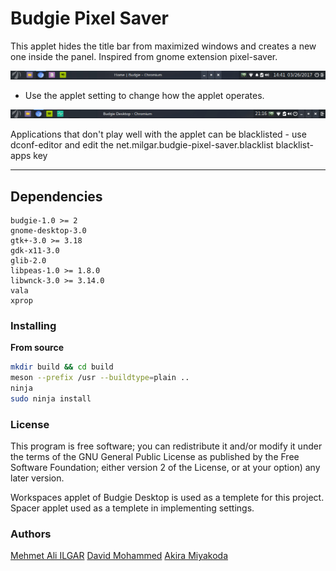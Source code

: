 # Budgie Pixel Saver
This applet hides the title bar from maximized windows and creates a new one inside the panel. Inspired from gnome extension pixel-saver.

![Screenshot](screenshot.jpg)

* Use the applet setting to change how the applet operates. 

![Screenshot](screenshot2.jpg)

Applications that don't play well with the applet can be blacklisted - use dconf-editor and
edit the net.milgar.budgie-pixel-saver.blacklist blacklist-apps key

---

## Dependencies
```
budgie-1.0 >= 2
gnome-desktop-3.0
gtk+-3.0 >= 3.18
gdk-x11-3.0
glib-2.0
libpeas-1.0 >= 1.8.0
libwnck-3.0 >= 3.14.0
vala
xprop
```

### Installing

**From source**  
```bash
mkdir build && cd build
meson --prefix /usr --buildtype=plain ..
ninja
sudo ninja install
```

### License
This program is free software; you can redistribute it and/or modify it under the terms of the GNU General Public License as published by the Free Software Foundation; either version 2 of the License, or at your option) any later version.

Workspaces applet of Budgie Desktop is used as a templete for this project. Spacer applet used as a templete in implementing settings.

### Authors

[Mehmet Ali ILGAR](https://github.com/ilgarmehmetali) 
[David Mohammed](https://github.com/fossfreedom)
[Akira Miyakoda](https://github.com/AkiraMiyakoda)